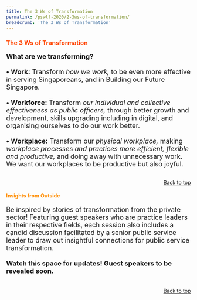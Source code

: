 ```yaml
---
title: The 3 Ws of Transformation
permalink: /pswlf-2020/2-3ws-of-transformation/
breadcrumb: 'The 3 Ws of Transformation'
---
```

### <font color="orangered"><b>The 3 Ws of Transformation</b></font>
<font size="4"><b>What are we transforming?</b><br>
<br><b>• Work:</b>
Transform <i>how we work,</i> to be even more effective in serving Singaporeans, and in Building our Future Singapore.
<br>
<br><b>• Workforce:</b>
Transform <i>our individual and collective effectiveness as public officers,</i> through better growth and development, skills upgrading including in digital, and organising ourselves to do our work better.
<br>
<br><b>• Workplace:</b>
Transform our <i>physical workplace,</i> making <i>workplace processes and practices more efficient, flexible and productive,</i> and doing away with unnecessary work. We want our workplaces to be productive but also joyful.<br></font>
<br>
<div style="text-align: right"><a href="#top">Back to top</a></div>

#### <font color="darkorange"><b>Insights from Outside</b></font>
<font size="4">Be inspired by stories of transformation from the private sector! Featuring guest speakers who are practice leaders in their respective fields, each session also includes a candid discussion facilitated by a senior public service leader to draw out insightful connections for public service transformation.
<br><br>
<b>Watch this space for updates! Guest speakers to be revealed soon.</b>
<br><br></font>
<div style="text-align: right"><a href="#top">Back to top</a></div>
